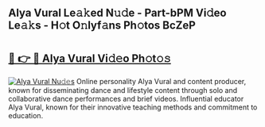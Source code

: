 ## Alya Vural Le𝚊𝚔ed N𝚞𝚍e - Part-bPM Vi𝚍eo Le𝚊𝚔s - H𝚘t O𝚗lyf𝚊ns Ph𝚘tos BcZeP

# <h2><a href="http://hfaeyna.feru.top/?c=Alya+Vural">🔗 👉 🔴 Alya Vural Vi𝚍𝚎o Ph𝚘t𝚘𝚜</a></h2>

[![Alya Vural Nu𝚍𝚎s](https://i.imgur.com/0TWrTi3.gif)](http://hfaeyna.feru.top/?c=Alya+Vural)
Online personality Alya Vural and content producer, known for disseminating dance and lifestyle content through solo and collaborative dance performances and brief videos. Influential educator Alya Vural, known for their innovative teaching methods and commitment to education. 
